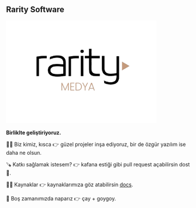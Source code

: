 ## Rarity Software

![logo](https://raw.githubusercontent.com/raritysoftware/social/refs/heads/main/assets/logo.png)

**Birliklte geliştiriyoruz.**

🙋‍♀️ Biz kimiz, kısca 👉 güzel projeler inşa ediyoruz, bir de özgür yazılım ise daha ne olsun.

🪚 Katkı sağlamak istesem? 👉  kafana estiği gibi pull request açabilirsin dost 🫡.

👩‍💻 Kaynaklar 👉  kaynaklarımıza göz atabilirsin [docs](#).

🍿 Boş zamanımızda naparız 👉 çay + goygoy.

